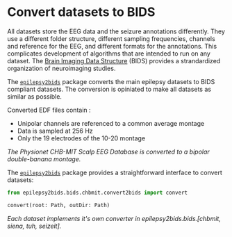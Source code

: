 # Convert datasets to BIDS

All datasets store the EEG data and the seizure annotations differently. They use a different folder structure, different sampling frequencies, channels and reference for the EEG, and different formats for the annotations. This complicates development of algorithms that are intended to run on any dataset. The [Brain Imaging Data Structure](https://bids.neuroimaging.io/) (BIDS) provides a strandardized organization of neuroimaging studies.

The [`epilepsy2bids`](https://github.com/esl-epfl/epilepsy2bids) package converts the main epilepsy datasets to BIDS compliant datasets. The conversion is opiniated to make all datasets as similar as possible.

Converted EDF files contain :

- Unipolar channels are referenced to a common average montage
- Data is sampled at 256 Hz
- Only the 19 electrodes of the 10-20 montage

*The Physionet CHB-MIT Scalp EEG Database is converted to a bipolar double-banana montage.*

The [`epilepsy2bids`](https://github.com/esl-epfl/epilepsy2bids) package provides a straightforward interface to convert datasets:

```python
from epilepsy2bids.bids.chbmit.convert2bids import convert

convert(root: Path, outDir: Path)
```

*Each dataset implements it's own converter in epilepsy2bids.bids.[chbmit, siena, tuh, seizeit].*
